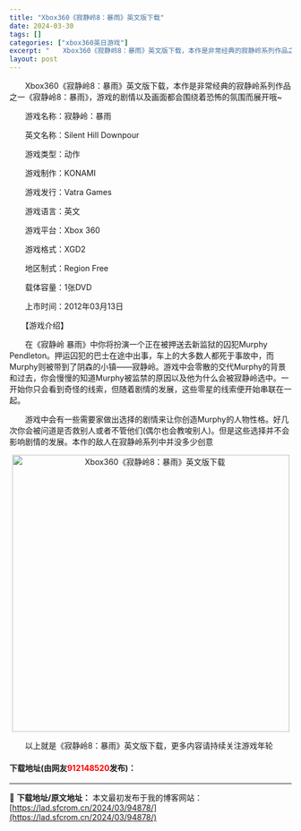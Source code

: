 ```yaml
---
title: "Xbox360《寂静岭8：暴雨》英文版下载"
date: 2024-03-30
tags: []
categories: ["xbox360英日游戏"]
excerpt: "　　Xbox360《寂静岭8：暴雨》英文版下载，本作是非常经典的寂静岭系列作品之一《寂静岭8：暴雨》，游戏的剧情以及画面都会围绕着恐怖的氛围而展开哦~ 　　游戏名称：寂静岭：暴雨 　　英文名称：Silent Hill Downpour 　　游戏类型：动作 　　游戏制作：KONAMI 　　游戏发行：V&hellip;"
layout: post
---
```


 <p>　　Xbox360《寂静岭8：暴雨》英文版下载，本作是非常经典的寂静岭系列作品之一《寂静岭8：暴雨》，游戏的剧情以及画面都会围绕着恐怖的氛围而展开哦~</p> <p>　　游戏名称：寂静岭：暴雨</p> <p>　　英文名称：Silent Hill Downpour</p> <p>　　游戏类型：动作</p> <p>　　游戏制作：KONAMI</p> <p>　　游戏发行：Vatra Games</p> <p>　　游戏语言：英文</p> <p>　　游戏平台：Xbox 360</p> <p>　　游戏格式：XGD2</p> <p>　　地区制式：Region Free</p> <p>　　载体容量：1张DVD</p> <p>　　上市时间：2012年03月13日</p> <p>　　【游戏介绍】</p> <p>　　在《寂静岭 暴雨》中你将扮演一个正在被押送去新监狱的囚犯Murphy Pendleton。押运囚犯的巴士在途中出事，车上的大多数人都死于事故中，而Murphy则被带到了阴森的小镇&mdash;&mdash;寂静岭。游戏中会零散的交代Murphy的背景和过去，你会慢慢的知道Murphy被监禁的原因以及他为什么会被寂静岭选中。一开始你只会看到奇怪的线索，但随着剧情的发展，这些零星的线索便开始串联在一起。</p> <p>　　游戏中会有一些需要家做出选择的剧情来让你创造Murphy的人物性格。好几次你会被问道是否救别人或者不管他们(偶尔也会教唆别人)。但是这些选择并不会影响剧情的发展。本作的敌人在寂静岭系列中并没多少创意</p> <p align="center"><img align="" border="0" src="https://lad.sfcrom.cn/wp-content/uploads/2024/03/20240330_6607d492efd63.jpg" width="495" alt="Xbox360《寂静岭8：暴雨》英文版下载" /></p> <p>　　以上就是《寂静岭8：暴雨》英文版下载，更多内容请持续关注游戏年轮</p> <p><h4>下载地址(由网友<font color="red">912148520</font>发布)：</h4></p> 

---
📖 **下载地址/原文地址：** 本文最初发布于我的博客网站：[https://lad.sfcrom.cn/2024/03/94878/](https://lad.sfcrom.cn/2024/03/94878/)
